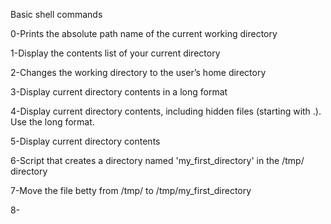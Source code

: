 Basic shell commands

0-Prints the absolute path name of the current working directory

1-Display the contents list of your current directory

2-Changes the working directory to the user’s home directory

3-Display current directory contents in a long format

4-Display current directory contents, including hidden files (starting with .). Use the long format.

5-Display current directory contents

6-Script that creates a directory named 'my_first_directory' in the /tmp/ directory

7-Move the file betty from /tmp/ to /tmp/my_first_directory

8-
